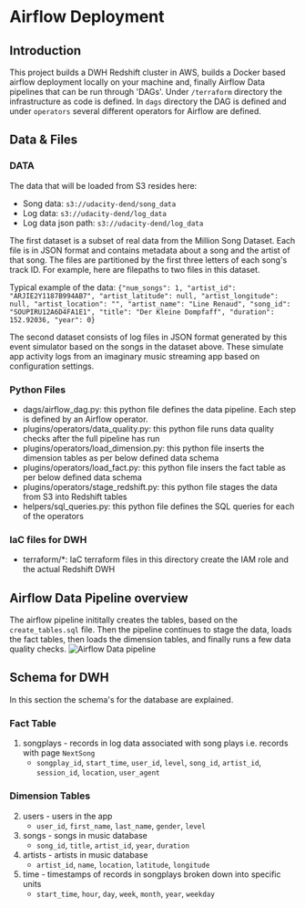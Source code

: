 # Airflow Deployment

## Introduction
This project builds a DWH Redshift cluster in AWS, builds a Docker based airflow deployment locally on your machine and, finally Airflow Data pipelines that can be run through 'DAGs'. Under `/terraform` directory the infrastructure as code is defined. In `dags` directory the DAG is defined and under `operators` several different operators for Airflow are defined.

## Data & Files 

### DATA
The data that will be loaded from S3 resides here:
- Song data: `s3://udacity-dend/song_data`
- Log data: `s3://udacity-dend/log_data`
- Log data json path: `s3://udacity-dend/log_data`

The first dataset is a subset of real data from the Million Song Dataset. Each file is in JSON format and contains metadata about a song and the artist of that song. The files are partitioned by the first three letters of each song's track ID. For example, here are filepaths to two files in this dataset.

Typical example of the data:
```{"num_songs": 1, "artist_id": "ARJIE2Y1187B994AB7", "artist_latitude": null, "artist_longitude": null, "artist_location": "", "artist_name": "Line Renaud", "song_id": "SOUPIRU12A6D4FA1E1", "title": "Der Kleine Dompfaff", "duration": 152.92036, "year": 0}```

The second dataset consists of log files in JSON format generated by this event simulator based on the songs in the dataset above. These simulate app activity logs from an imaginary music streaming app based on configuration settings.

### Python Files
- dags/airflow_dag.py: this python file defines the data pipeline. Each step is defined by an Airflow operator. 
- plugins/operators/data_quality.py: this python file runs data quality checks after the full pipeline has run
- plugins/operators/load_dimension.py: this python file inserts the dimension tables as per below defined data schema
- plugins/operators/load_fact.py: this python file insers the fact table as per below defined data schema
- plugins/operators/stage_redshift.py: this python file stages the data from S3 into Redshift tables
- helpers/sql_queries.py: this python file defines the SQL queries for each of the operators

### IaC files for DWH
- terraform/*: IaC terraform files in this directory create the IAM role and the actual Redshift DWH 

## Airflow Data Pipeline overview
The airflow pipeline inititally creates the tables, based on the `create_tables.sql` file. Then the pipeline continues to stage the data, 
loads the fact tables, then loads the dimension tables, and finally runs a few data quality checks. 
![Airflow Data pipeline](./airflow-pipeline.png)

## Schema for DWH 
In this section the schema's for the database are explained. 

### Fact Table
1. songplays - records in log data associated with song plays i.e. records with page `NextSong`
   - `songplay_id`, `start_time`, `user_id`, `level`, `song_id`, `artist_id`, `session_id`, `location`, `user_agent`

### Dimension Tables
2. users - users in the app
   - `user_id`, `first_name`, `last_name`, `gender`, `level`
3. songs - songs in music database
   - `song_id`, `title`, `artist_id`, `year`, `duration`
4. artists - artists in music database
   - `artist_id`, `name`, `location`, `latitude`, `longitude`
5. time - timestamps of records in songplays broken down into specific units
   - `start_time`, `hour`, `day`, `week`, `month`, `year`, `weekday`
